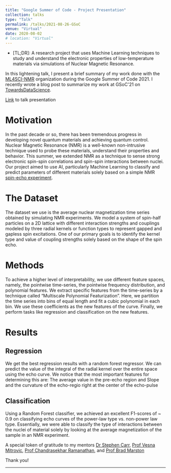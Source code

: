 ```yaml
---
title: "Google Summer of Code - Project Presentation"
collection: talks
type: "Talk"
permalink: /talks/2021-08-26-GSoC
venue: "Virtual"
date: 2020-08-02
# location: "Virtual"
--- 
```


- [TL;DR]: A research project that uses Machine Learning techniques to study and understand the electronic properties of low-temperature materials via simulations of Nuclear Magnetic Resonance.


In this lightening talk, I present a brief summary of my work done with the [ML4SCI-NMR](https://ml4sci.org/) organization during the Google Summer of Code 2021. I recently wrote a blog post to summarize my work at GSoC'21 on [TowardsDataScience](https://towardsdatascience.com/gsoc-2021-with-ml4sci-the-nmr-project-1a5e8995af9).

[Link](http://anantha-rao12.github.io/files/GSoC-ML4SCI-2021-NMR-AnanthaRao.pdf) to talk presentation

# Motivation 
In the past decade or so, there has been tremendous progress in developing novel quantum materials and achieving quantum control. Nuclear Magnetic Resonance (NMR) is a well-known non-intrusive technique used to probe these materials, understand their properties and behavior. This summer, we extended NMR as a technique to sense strong electronic spin-spin correlations and spin-spin interactions between nuclei. Our project aimed to use AI, particularly Machine Learning to classify and predict parameters of different materials solely based on a simple NMR [spin-echo experiment](https://en.wikipedia.org/wiki/Spin_echo). 

# The Dataset
The dataset we use is the average nuclear magnetization time series obtained by simulating NMR experiments. We model a system of spin-half particles on a 2D lattice with different interaction strengths and couplings modeled by three radial kernels or function types to represent gapped and gapless spin excitations. One of our primary goals is to identify the kernel type and value of coupling strengths solely based on the shape of the spin echo. 

# Methods
To achieve a higher level of interpretability, we use different feature spaces, namely, the pointwise time-series, the pointwise frequency distribution, and polynomial features. We extract specific features from the time-series by a technique called “Multiscale Polynomial Featurization”. Here, we partition the time series into bins of equal length and fit a cubic polynomial in each bin. We use these coefficients as the new features of the curve. Finally, we perform tasks like regression and classification on the new features. 

# Results 

## Regression
We get the best regression results with a random forest regressor. We can predict the value of the integral of the radial kernel over the entire space using the echo curve. We notice that the most important features for determining this are:
The average value in the pre-echo region and 
Slope and the curvature of the echo-regio right at the center of the echo-pulse

## Classification
Using a Random Forest classifier, we achieved an excellent F1-scores of ~ 0.9 on classifying echo curves of the power-law type vs. non-power law type. Essentially, we were able to classify the type of interactions between the nuclei of material solely by looking at the average magnetization of the sample in an NMR experiment. 

A special token of gratitude to my mentors [Dr Stephen Carr](https://scholar.google.com/citations?user=wp4CJKUAAAAJ&hl=en), [Prof Vesna Mitrovic](https://scholar.google.com/citations?hl=en&user=gQIcPSoAAAAJ),
[Prof Chandrasekhar Ramanathan](https://scholar.google.com/citations?hl=en&user=EBSaHLkAAAAJ), and [Prof Brad Marston](https://scholar.google.com/citations?hl=en&user=eFlwPJYAAAAJ)

Thank you!




***
